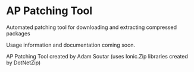 # AP Patching Tool
Automated patching tool for downloading and extracting compressed packages

Usage information and documentation coming soon.

AP Patching Tool created by Adam Soutar (uses Ionic.Zip libraries created by DotNetZip)
